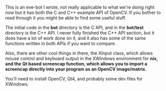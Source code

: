This is an eve-bot I wrote, not really applicable to what we're doing right now but it has both the C and C++ example API of OpenCV.  If you bother to read through it you might be able to find some useful stuff.

The initial code in the **bot** directory is the C API, and in the **bot/test** directory is the C++ API.  I never fully finished the C++ API section, but it does have a lot of work done on it, and it also has some of the same functions written in both APIs if you want to compare.

Also, there are other cool things in there, the XInput class, which allows mouse control and keyboard output in the XWindows environment for **nix, and the Qt based screencap function, which allows you to import a screencap directly into your program as an OpenCV image/matrix.**


You'll need to install OpenCV, Qt4, and probably some dev files for XWindows.